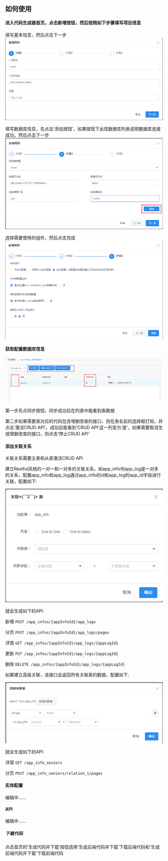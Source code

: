## 如何使用

#### 进入代码生成器首页，点击新增按钮，然后按照如下步骤填写项目信息

填写基本信息，然后点击下一步
![save_step1](./images/save_step1.png)

填写数据库信息，先点击‘添加按钮’，如果按钮下出现数据库列表说明数据库连接成功，然后点击下一步
![save_step2](./images/save_step2.png)

选择需要使用的组件，然后点击完成
![save_step3](./images/save_step3.png)

#### 获取配置数据库信息

![datasource_config1](./images/datasource_config1.png)

第一步先点同步按钮，同步成功后在列表中能看到表数据

第二步如果需要表对应的代码包含增删改查的接口，则在表名前的选择框打钩，并点击‘激活CRUD API’，成功后能看到‘CRUD API’这一列变为‘是’，如果需要取消生成增删改查的接口，则点击‘停止CRUD API’

#### 添加关联关系

关联关系需要主表和从表激活CRUD API

建立Restful风格的一对一和一对多的关联关系，如app_info何app_log是一对多的关系，配置app_info和app_log通过app_info的id和app_log的app_id字段进行关联，配置如下:

![datasource_rel_config1](./images/datasource_rel_config1.png)

就会生成如下的API:

新增 `POST /app_infos/{appInfoId}/app_logs`

分页 `POST /app_infos/{appInfoId}/app_logs/pages`

详情 `GET /app_infos/{appInfoId}/app_logs/{appLogId}`

更新 `PUT /app_infos/{appInfoId}/app_logs/{appLogId}`

删除 `DELETE /app_infos/{appInfoId}/app_logs/{appLogId}`

如果建立高级关联，该接口会返回所有关联表的数据，配置如下:

![datasource_rel_config2](./images/datasource_rel_config2.png)

就会生成如下的API:

详情 `GET /app_info_seniors`

分页 `POST /app_info_seniors/relation_1/pages`

#### 实体配置

编辑中......

#### API

编辑中......

##### 下载代码

点击首页的‘生成代码并下载’按钮选择‘生成后端代码并下载’下载后端代码和‘生成前端代码并下载’下载前端代码


